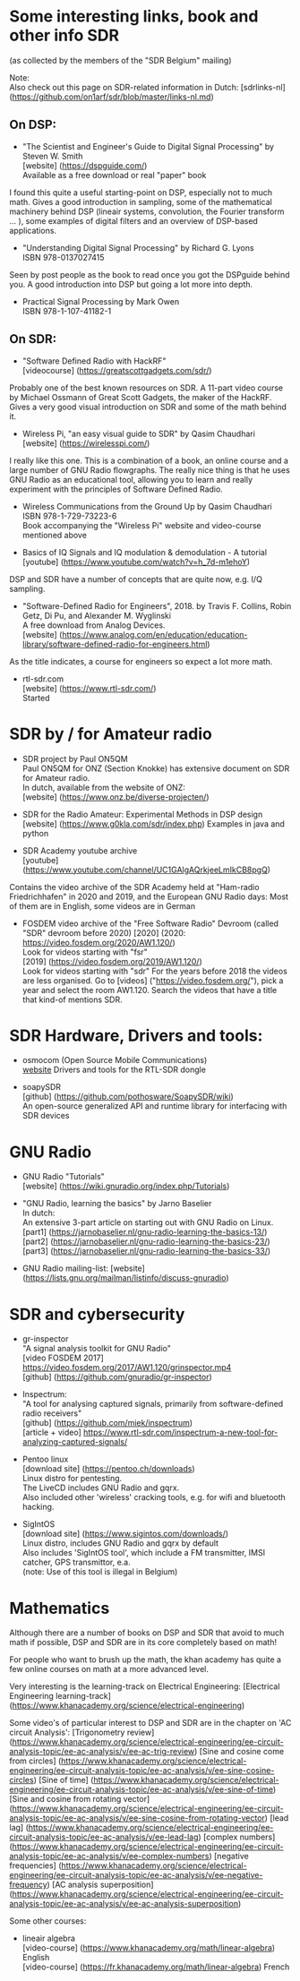 # Some interesting links, book and other info SDR 
(as collected by the members of the "SDR Belgium" mailing)


Note:  
Also check out this page on SDR-related information in Dutch:
[sdrlinks-nl] (https://github.com/on1arf/sdr/blob/master/links-nl.md)
  
  
## On DSP:

* "The Scientist and Engineer's Guide to Digital Signal Processing" by Steven W. Smith  
[website] (https://dspguide.com/)  
Available as a free download or real "paper" book

I found this quite a useful starting-point on DSP, especially not to much math. Gives a good introduction in sampling, some of the mathematical machinery behind DSP (lineair systems, convolution, the Fourier transform ... ), some examples of digital filters and an overview of DSP-based applications.


* "Understanding Digital Signal Processing" by Richard G. Lyons  
ISBN  978-0137027415  

Seen by post people as the book to read once you got the DSPguide behind you. A good introduction into DSP but going a lot more into depth.



* Practical Signal Processing by Mark Owen  
ISBN 978-1-107-41182-1




## On SDR:

* "Software Defined Radio with HackRF"  
[videocourse] (https://greatscottgadgets.com/sdr/)  

Probably one of the best known resources on SDR. A 11-part video course by Michael Ossmann of Great Scott Gadgets, the maker of the HackRF.
Gives a very good visual introduction on SDR and some of the math behind it.


* Wireless Pi, "an easy visual guide to SDR" by Qasim Chaudhari  
[website] (https://wirelesspi.com/)  

I really like this one. This is a combination of a book, an online course and a large number of GNU Radio flowgraphs. The really nice thing is that he uses GNU Radio as an educational tool, allowing you to learn and really experiment with the principles of Software Defined Radio.


* Wireless Communications from the Ground Up by Qasim Chaudhari  
ISBN 978-1-729-73223-6  
Book accompanying the "Wireless Pi" website and video-course mentioned above


* Basics of IQ Signals and IQ modulation & demodulation - A tutorial  
[youtube] (https://www.youtube.com/watch?v=h_7d-m1ehoY)

DSP and SDR have a number of concepts that are quite now, e.g. I/Q sampling.


* "Software-Defined Radio for Engineers", 2018. by Travis F. Collins, Robin Getz, Di Pu, and Alexander M. Wyglinski  
A free download from Analog Devices.  
[website] (https://www.analog.com/en/education/education-library/software-defined-radio-for-engineers.html)

As the title indicates, a course for engineers so expect a lot more math.


* rtl-sdr.com  
[website] (https://www.rtl-sdr.com/)  
Started


# SDR by / for Amateur radio
* SDR project by Paul ON5QM  
Paul ON5QM for ONZ (Section Knokke) has extensive document on SDR for Amateur radio.  
In dutch, available from the website of ONZ:  
[website] (https://www.onz.be/diverse-projecten/)


* SDR for the Radio Amateur: Experimental Methods in DSP design  
[website] (https://www.g0kla.com/sdr/index.php)
Examples in java and python


* SDR Academy youtube archive  
[youtube] (https://www.youtube.com/channel/UC1GAlgAQrkjeeLmIkCB8pgQ)

Contains the video archive of the SDR Academy held at "Ham-radio Friedrichhafen" in 2020 and 2019, and the European GNU Radio days:
Most of them are in English, some videos are in German

* FOSDEM video archive of the "Free Software Radio" Devroom 
(called "SDR" devroom before 2020)
[2020] (2020: https://video.fosdem.org/2020/AW1.120/)  
Look for videos starting with "fsr"  
[2019] (https://video.fosdem.org/2019/AW1.120/)  
Look for videos starting with "sdr"
For the years before 2018 the videos are less organised. Go to [videos] ("https://video.fosdem.org/"), pick a year and select the room AW1.120.
Search the videos that have a title that kind-of mentions SDR.


# SDR Hardware, Drivers and tools:

* osmocom (Open Source Mobile Communications)  
[website](https://osmocom.org/)
Drivers and tools for the RTL-SDR dongle

* soapySDR  
[github] (https://github.com/pothosware/SoapySDR/wiki)  
An open-source generalized API and runtime library for interfacing with SDR devices

# GNU Radio  
* GNU Radio "Tutorials"  
[website] (https://wiki.gnuradio.org/index.php/Tutorials)

* "GNU Radio, learning the basics" by Jarno Baselier  
In dutch:  
An extensive 3-part article on starting out with GNU Radio on Linux.  
[part1] (https://jarnobaselier.nl/gnu-radio-learning-the-basics-13/)  
[part2] (https://jarnobaselier.nl/gnu-radio-learning-the-basics-23/)  
[part3] (https://jarnobaselier.nl/gnu-radio-learning-the-basics-33/)  


* GNU Radio mailing-list:
[website] (https://lists.gnu.org/mailman/listinfo/discuss-gnuradio)


# SDR and cybersecurity  
* gr-inspector  
"A signal analysis toolkit for GNU Radio"  
[video FOSDEM 2017] https://video.fosdem.org/2017/AW1.120/grinspector.mp4  
[github] (https://github.com/gnuradio/gr-inspector)  
  
* Inspectrum:  
"A tool for analysing captured signals, primarily from software-defined radio receivers"  
[github] (https://github.com/miek/inspectrum)  
[article + video] https://www.rtl-sdr.com/inspectrum-a-new-tool-for-analyzing-captured-signals/  
    
* Pentoo linux  
[download site] (https://pentoo.ch/downloads)  
Linux distro for pentesting.  
The LiveCD includes GNU Radio and gqrx.  
Also included other 'wireless' cracking tools, e.g. for wifi and bluetooth hacking.  
  
* SigIntOS  
[download site] (https://www.sigintos.com/downloads/)  
Linux distro, includes GNU Radio and gqrx by default  
Also includes 'SigIntOS tool', which include a FM transmitter, IMSI catcher, GPS transmittor, e.a.  
(note: Use of this tool is illegal in Belgium)  
  

# Mathematics  
Although there are a number of books on DSP and SDR that avoid to much math if possible, DSP and SDR are in its core completely based on math!  

For people who want to brush up the math, the khan academy has quite a few online courses on math at a more advanced level.  

Very interesting is the learning-track on Electrical Engineering:
[Electrical Engineering learning-track] (https://www.khanacademy.org/science/electrical-engineering)

Some video's of particular interest to DSP and SDR are in the chapter on 'AC circuit Analysis':
[Trigonometry review] (https://www.khanacademy.org/science/electrical-engineering/ee-circuit-analysis-topic/ee-ac-analysis/v/ee-ac-trig-review)
[Sine and cosine come from circles] (https://www.khanacademy.org/science/electrical-engineering/ee-circuit-analysis-topic/ee-ac-analysis/v/ee-sine-cosine-circles)
[Sine of time] (https://www.khanacademy.org/science/electrical-engineering/ee-circuit-analysis-topic/ee-ac-analysis/v/ee-sine-of-time)
[Sine and cosine from rotating vector] (https://www.khanacademy.org/science/electrical-engineering/ee-circuit-analysis-topic/ee-ac-analysis/v/ee-sine-cosine-from-rotating-vector)
[lead lag] (https://www.khanacademy.org/science/electrical-engineering/ee-circuit-analysis-topic/ee-ac-analysis/v/ee-lead-lag)
[complex numbers] (https://www.khanacademy.org/science/electrical-engineering/ee-circuit-analysis-topic/ee-ac-analysis/v/ee-complex-numbers)
[negative frequencies] (https://www.khanacademy.org/science/electrical-engineering/ee-circuit-analysis-topic/ee-ac-analysis/v/ee-negative-frequency)
[AC analysis superposition] (https://www.khanacademy.org/science/electrical-engineering/ee-circuit-analysis-topic/ee-ac-analysis/v/ee-ac-analysis-superposition)


Some other courses:
* lineair algebra  
[video-course] (https://www.khanacademy.org/math/linear-algebra) English  
[video-course] (https://fr.khanacademy.org/math/linear-algebra) French  


